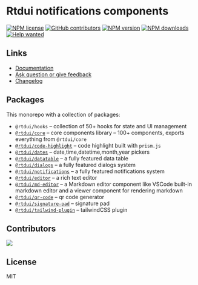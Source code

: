 # Rtdui notifications components

[![NPM license](https://img.shields.io/npm/l/@rtdui/notifications)](https://github.com/rtdui/rtdui/blob/main/LICENSE)
[![GitHub contributors](https://img.shields.io/github/contributors/rtdui/rtdui)](https://github.com/rtdui/rtdui/graphs/contributors)
[![NPM version](https://img.shields.io/npm/v/@rtdui/notifications)](https://www.npmjs.com/package/@rtdui/notifications)
[![NPM downloads](https://img.shields.io/npm/dm/@rtdui/conotificationsre)](https://www.npmjs.com/package/@rtdui/notifications)
[![Help wanted](https://img.shields.io/github/labels/rtdui/rtdui/help%20wanted?label=Contribute)](https://github.com/rtdui/rtdui/labels/help%20wanted)

## Links

- [Documentation](https://rtdui.com/)
- [Ask question or give feedback](https://github.com/rtdui/rtdui/discussions)
- [Changelog](https://rtdui.com/changelog/previous-versions)

## Packages

This monorepo with a collection of packages:

- `@rtdui/hooks` – collection of 50+ hooks for state and UI management
- [`@rtdui/core`](https://rtdui.com/) – core components library – 100+ components, exports everything from `@rtdui/core`
- [`@rtdui/code-highlight`](https://rtdui.com/components/codehighlight) – code highlight built with `prism.js`
- [`@rtdui/dates`](https://rtdui.com/components/dates_about) – date,time,datetime,month,year pickers
- [`@rtdui/datatable`](https://rtdui.com/components/datatable_about) – a fully featured data table
- [`@rtdui/dialogs`](https://rtdui.com/components/dialog) – a fully featured dialogs system
- [`@rtdui/notifications`](https://rtdui.com/components/notification) – a fully featured notifications system
- [`@rtdui/editor`](https://rtdui.com/components/editor) – a rich text editor
- [`@rtdui/md-editor`](https://rtdui.com/components/mdeditor) – a Markdown editor component like VSCode built-in markdown editor and a viewer component for rendering markdown
- [`@rtdui/qr-code`](https://rtdui.com/components/qrcode) – qr code generator
- [`@rtdui/signature-pad`](https://rtdui.com/components/signaturepad) – signature pad
- [`@rtdui/tailwind-plugin`](https://rtdui.com/install) – tailwindCSS plugin

## Contributors

<a href="https://github.com/rtdui/rtdui/graphs/contributors">
  <img src="https://contrib.rocks/image?repo=rtdui/rtdui" />
</a>

## License

MIT
